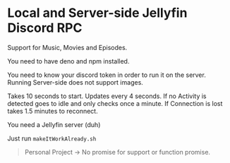 # Local and Server-side Jellyfin Discord RPC

Support for Music, Movies and Episodes.

You need to have deno and npm installed.

You need to know your discord token in order to run it on the server. Running Server-side does not support images.
 
Takes 10 seconds to start. Updates every 4 seconds. If no Activity is detected goes to idle and only checks once a minute. If Connection is lost takes 1.5 minutes to reconnect.

You need a Jellyfin server (duh)

Just run `makeItWorkAlready.sh`

> Personal Project -> No promise for support or function promise.
